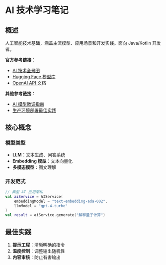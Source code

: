 # AI 技术学习笔记

## 概述

人工智能技术基础，涵盖主流模型、应用场景和开发实践。面向 Java/Kotlin 开发者。

**官方参考链接**：
- [AI 技术全景图](https://www.deeplearning.ai/resources/ai-glossary/)
- [Hugging Face 模型库](https://huggingface.co/models)
- [OpenAI API 文档](https://platform.openai.com/docs/introduction)

**其他参考链接**：
- [AI 模型微调指南](https://huggingface.co/docs/transformers/training)
- [生产环境部署最佳实践](https://mlflow.org/docs/latest/models.html#deployment)

## 核心概念

### 模型类型
- **LLM**：文本生成、问答系统
- **Embedding 模型**：文本向量化
- **多模态模型**：图文理解

### 开发范式
```kotlin
// 典型 AI 应用架构
val aiService = AIService(
    embeddingModel = "text-embedding-ada-002",
    llmModel = "gpt-4-turbo"
)
val result = aiService.generate("解释量子计算")
```

## 最佳实践
1. **提示工程**：清晰明确的指令
2. **温度控制**：调整输出随机性
3. **内容审核**：防止有害输出
